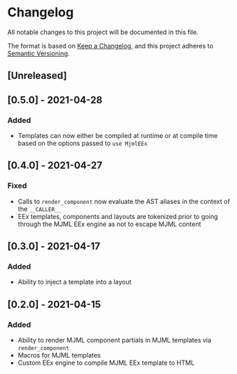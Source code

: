 # Changelog

All notable changes to this project will be documented in this file.

The format is based on [Keep a Changelog](https://keepachangelog.com/en/1.0.0/),
and this project adheres to [Semantic Versioning](https://semver.org/spec/v2.0.0.html).

## [Unreleased]

## [0.5.0] - 2021-04-28

### Added

- Templates can now either be compiled at runtime or at compile time based on the options passed to `use MjmlEEx`

## [0.4.0] - 2021-04-27

### Fixed

- Calls to `render_component` now evaluate the AST aliases in the context of the `__CALLER__`
- EEx templates, components and layouts are tokenized prior to going through the MJML EEx engine as not to escape MJML content

## [0.3.0] - 2021-04-17

### Added

- Ability to inject a template into a layout

## [0.2.0] - 2021-04-15

### Added

- Ability to render MJML component partials in MJML templates via `render_component`
- Macros for MJML templates
- Custom EEx engine to compile MJML EEx template to HTML
